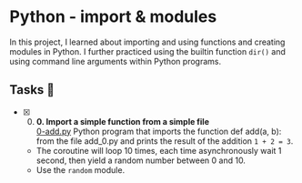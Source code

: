 # Python - import & modules
In this project, I learned about importing and using functions and creating modules in Python. I further practiced using the builtin function `dir()` and using command line arguments within Python programs.

## Tasks 📃
+ [x] 0. **0. Import a simple function from a simple file**<br/>[0-add.py](0-add.py) Python program that imports the function def add(a, b): from the file add_0.py and prints the result of the addition `1 + 2 = 3`.
  + The coroutine will loop 10 times, each time asynchronously wait 1 second, then yield a random number between 0 and 10.
  + Use the `random` module.
